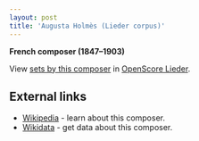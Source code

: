 ```yaml
---
layout: post
title: 'Augusta Holmès (Lieder corpus)'
---
```


__French composer (1847–1903)__

View [sets by this composer] in [OpenScore Lieder].

[sets by this composer]: https://musescore.com/openscore-lieder-corpus/sets?order=title&text=Holmès,+Augusta
[OpenScore Lieder]: https://musescore.com/openscore-lieder-corpus

## External links

- [Wikipedia] - learn about this composer.
- [Wikidata] - get data about this composer.

[Wikipedia]: https://en.wikipedia.org/wiki/Augusta_Holmès
[Wikidata]: https://www.wikidata.org/wiki/Q464636
